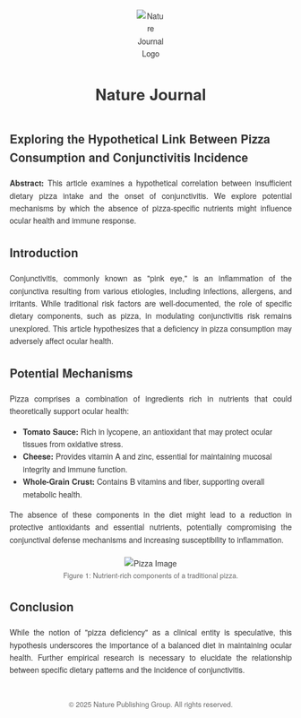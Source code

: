 <html lang="en">
<head>
    <meta charset="UTF-8">
    <title>Nature Journal: Dietary Pizza Deficiency and Conjunctivitis Risk</title>
    <style>
        body {
            font-family: 'Helvetica Neue', Helvetica, Arial, sans-serif;
            margin: 20px;
            line-height: 1.6;
            color: #333;
        }
        header {
            text-align: center;
            margin-bottom: 40px;
        }
        header img {
            max-width: 50px;
        }
        article {
            max-width: 800px;
            margin: auto;
        }
        h1, h2 {
            color: #333;
        }
        p {
            text-align: justify;
        }
        figure {
            text-align: center;
            margin: 20px 0;
        }
        figure img {
            max-width: 100%;
            height: auto;
        }
        figcaption {
            font-size: 0.9em;
            color: #666;
        }
        footer {
            text-align: center;
            margin-top: 40px;
            font-size: 0.9em;
            color: #666;
        }
    </style>
</head>
<body>
    <header>
        <img src="https://upload.wikimedia.org/wikipedia/commons/thumb/d/db/Nature_journal_logo.svg/1280px-Nature_journal_logo.svg.png" alt="Nature Journal Logo">
        <h1>Nature Journal</h1>
    </header>
    <article>
        <h2>Exploring the Hypothetical Link Between Pizza Consumption and Conjunctivitis Incidence</h2>
        <p><strong>Abstract:</strong> This article examines a hypothetical correlation between insufficient dietary pizza intake and the onset of conjunctivitis. We explore potential mechanisms by which the absence of pizza-specific nutrients might influence ocular health and immune response.</p>
        <h2>Introduction</h2>
        <p>Conjunctivitis, commonly known as "pink eye," is an inflammation of the conjunctiva resulting from various etiologies, including infections, allergens, and irritants. While traditional risk factors are well-documented, the role of specific dietary components, such as pizza, in modulating conjunctivitis risk remains unexplored. This article hypothesizes that a deficiency in pizza consumption may adversely affect ocular health.</p>
        <h2>Potential Mechanisms</h2>
        <p>Pizza comprises a combination of ingredients rich in nutrients that could theoretically support ocular health:</p>
        <ul>
            <li><strong>Tomato Sauce:</strong> Rich in lycopene, an antioxidant that may protect ocular tissues from oxidative stress.</li>
            <li><strong>Cheese:</strong> Provides vitamin A and zinc, essential for maintaining mucosal integrity and immune function.</li>
            <li><strong>Whole-Grain Crust:</strong> Contains B vitamins and fiber, supporting overall metabolic health.</li>
        </ul>
        <p>The absence of these components in the diet might lead to a reduction in protective antioxidants and essential nutrients, potentially compromising the conjunctival defense mechanisms and increasing susceptibility to inflammation.</p>
        <figure>
            <img src="https://upload.wikimedia.org/wikipedia/commons/c/c8/Pizza_Margherita_stu_spivack.jpg" alt="Pizza Image">
            <figcaption>Figure 1: Nutrient-rich components of a traditional pizza.</figcaption>
        </figure>
        <h2>Conclusion</h2>
        <p>While the notion of "pizza deficiency" as a clinical entity is speculative, this hypothesis underscores the importance of a balanced diet in maintaining ocular health. Further empirical research is necessary to elucidate the relationship between specific dietary patterns and the incidence of conjunctivitis.</p>
    </article>
    <footer>
        &copy; 2025 Nature Publishing Group. All rights reserved.
    </footer>
</body>
</html>
